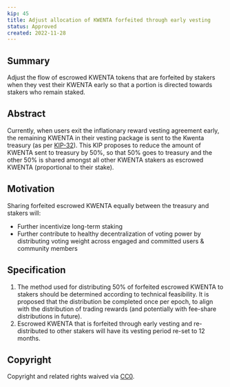 ```yaml
---
kip: 45
title: Adjust allocation of KWENTA forfeited through early vesting  
status: Approved
created: 2022-11-28
---
```


## Summary

Adjust the flow of escrowed KWENTA tokens that are forfeited by stakers when they vest their KWENTA early so that a portion is directed towards stakers who remain staked.  

## Abstract

Currently, when users exit the inflationary reward vesting agreement early, the remaining KWENTA in their vesting package is sent to the Kwenta treasury (as per [KIP-32](https://kips.kwenta.io/kips/kip-32/)). This KIP proposes to reduce the amount of KWENTA sent to treasury by 50%, so that 50% goes to treasury and the other 50% is shared amongst all other KWENTA stakers as escrowed KWENTA (proportional to their stake).

## Motivation

Sharing forfeited escrowed KWENTA equally between the treasury and stakers will:

* Further incentivize long-term staking         
* Further contribute to healthy decentralization of voting power by distributing voting weight across engaged and committed users & community members


## Specification

1. The method used for distributing 50% of forfeited escrowed KWENTA to stakers should be determined according to technical feasibility. It is proposed that the distribution be completed once per epoch, to align with the distribution of trading rewards (and potentially with fee-share distributions in future).
2. Escrowed KWENTA that is forfeited through early vesting and re-distributed to other stakers will have its vesting period re-set to 12 months.

## Copyright
Copyright and related rights waived via [CC0](https://creativecommons.org/publicdomain/zero/1.0/).
